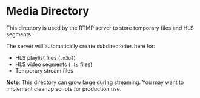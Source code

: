 # Media Directory

This directory is used by the RTMP server to store temporary files and HLS segments.

The server will automatically create subdirectories here for:
- HLS playlist files (`.m3u8`)
- HLS video segments (`.ts` files)
- Temporary stream files

**Note**: This directory can grow large during streaming. You may want to implement cleanup scripts for production use.
